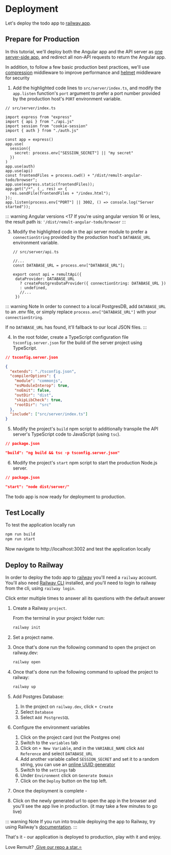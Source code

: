 # Deployment

Let's deploy the todo app to [railway.app](https://railway.app/).

## Prepare for Production

In this tutorial, we'll deploy both the Angular app and the API server as [one server-side app](https://create-react-app.dev/docs/deployment/#other-solutions), and redirect all non-API requests to return the Angular app.

In addition, to follow a few basic production best practices, we'll use [compression](https://www.npmjs.com/package/compression) middleware to improve performance and [helmet](https://www.npmjs.com/package/helmet) middleware for security

1. Add the highlighted code lines to `src/server/index.ts`, and modify the `app.listen` function's `port` argument to prefer a port number provided by the production host's `PORT` environment variable.

```ts{16-21}
// src/server/index.ts

import express from "express"
import { api } from "./api.js"
import session from "cookie-session"
import { auth } from "./auth.js"

const app = express()
app.use(
  session({
    secret: process.env["SESSION_SECRET"] || "my secret"
  })
)
app.use(auth)
app.use(api)
const frontendFiles = process.cwd() + "/dist/remult-angular-todo/browser";
app.use(express.static(frontendFiles));
app.get("/*", (_, res) => {
  res.sendFile(frontendFiles + "/index.html");
});
app.listen(process.env["PORT"] || 3002, () => console.log("Server started"));
```

::: warning Angular versions <17
If you're using angular version 16 or less, the result path is: `'/dist/remult-angular-todo/browser`
:::

3. Modify the highlighted code in the api server module to prefer a `connectionString` provided by the production host's `DATABASE_URL` environment variable.

   ```ts{4,7-9}
   // src/server/api.ts

   //...
   const DATABASE_URL = process.env["DATABASE_URL"];

   export const api = remultApi({
    dataProvider: DATABASE_URL
      ? createPostgresDataProvider({ connectionString: DATABASE_URL })
      : undefined,
      //...
    })
   ```

::: warning Note
In order to connect to a local PostgresDB, add `DATABASE_URL` to an .env file, or simply replace `process.env["DATABASE_URL"]` with your `connectionString`.

If no `DATABASE_URL` has found, it'll fallback to our local JSON files.
:::

4. In the root folder, create a TypeScript configuration file `tsconfig.server.json` for the build of the server project using TypeScript.

```json
// tsconfig.server.json

{
  "extends": "./tsconfig.json",
  "compilerOptions": {
    "module": "commonjs",
    "esModuleInterop": true,
    "noEmit": false,
    "outDir": "dist",
    "skipLibCheck": true,
    "rootDir": "src"
  },
  "include": ["src/server/index.ts"]
}
```

5. Modify the project's `build` npm script to additionally transpile the API server's TypeScript code to JavaScript (using `tsc`).

```json
// package.json

"build": "ng build && tsc -p tsconfig.server.json"
```

6. Modify the project's `start` npm script to start the production Node.js server.

```json
// package.json

"start": "node dist/server/"
```

The todo app is now ready for deployment to production.

## Test Locally

To test the application locally run

```sh
npm run build
npm run start
```

Now navigate to http://localhost:3002 and test the application locally

## Deploy to Railway

In order to deploy the todo app to [railway](https://railway.app/) you'll need a `railway` account. You'll also need [Railway CLI](https://docs.railway.app/develop/cli#npm) installed, and you'll need to login to railway from the cli, using `railway login`.

Click enter multiple times to answer all its questions with the default answer

1. Create a Railway `project`.

   From the terminal in your project folder run:

   ```sh
   railway init
   ```

2. Set a project name.
3. Once that's done run the following command to open the project on railway.dev:
   ```sh
   railway open
   ```
4. Once that's done run the following command to upload the project to railway:
   ```sh
   railway up
   ```
5. Add Postgres Database:
   1. In the project on `railway.dev`, click `+ Create`
   2. Select `Database`
   3. Select `Add PostgresSQL`
6. Configure the environment variables
   1. Click on the project card (not the Postgres one)
   2. Switch to the `variables` tab
   3. Click on `+ New Variable`, and in the `VARIABLE_NAME` click `Add Reference` and select `DATABASE_URL`
   4. Add another variable called `SESSION_SECRET` and set it to a random string, you can use an [online UUID generator](https://www.uuidgenerator.net/)
   5. Switch to the `settings` tab
   6. Under `Environment` click on `Generate Domain`
   7. Click on the `Deploy` button on the top left.
7. Once the deployment is complete -
8. Click on the newly generated url to open the app in the browser and you'll see the app live in production. (it may take a few minutes to go live)

::: warning Note
If you run into trouble deploying the app to Railway, try using Railway's [documentation](https://docs.railway.app/deploy/deployments).
:::

That's it - our application is deployed to production, play with it and enjoy.

Love Remult?&nbsp;<a href="https://github.com/remult/remult" target="_blank" rel="noopener"> Give our repo a star.⭐</a>
